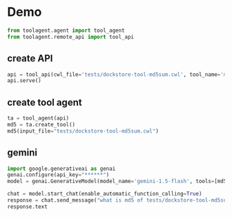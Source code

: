 
# Demo

```python
from toolagent.agent import tool_agent
from toolagent.remote_api import tool_api
```

## create API
```python
api = tool_api(cwl_file='tests/dockstore-tool-md5sum.cwl', tool_name='md5sum')
api.serve()
```

## create tool agent
```python
ta = tool_agent(api)
md5 = ta.create_tool()
md5(input_file="tests/dockstore-tool-md5sum.cwl")
```

## gemini
```python
import google.generativeai as genai
genai.configure(api_key="******")
model = genai.GenerativeModel(model_name='gemini-1.5-flash', tools=[md5])

chat = model.start_chat(enable_automatic_function_calling=True)
response = chat.send_message("what is md5 of tests/dockstore-tool-md5sum.cwl?")
response.text
```